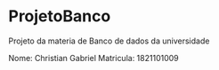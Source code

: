 # ProjetoBanco
Projeto da materia de Banco de dados da universidade

Nome: Christian Gabriel
Matricula: 1821101009
